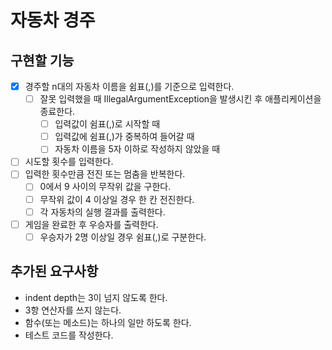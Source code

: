 # 자동차 경주

## 구현할 기능
- [x] 경주할 n대의 자동차 이름을 쉼표(,)를 기준으로 입력한다.
  - [ ] 잘못 입력했을 때 IllegalArgumentException을 발생시킨 후 애플리케이션을 종료한다.
    - [ ] 입력값이 쉼표(,)로 시작할 때
    - [ ] 입력값에 쉼표(,)가 중복하여 들어갈 때
    - [ ] 자동차 이름을 5자 이하로 작성하지 않았을 때 
- [ ] 시도할 횟수를 입력한다.
- [ ] 입력한 횟수만큼 전진 또는 멈춤을 반복한다.
  - [ ] 0에서 9 사이의 무작위 값을 구한다.
  - [ ] 무작위 값이 4 이상일 경우 한 칸 전진한다.
  - [ ] 각 자동차의 실행 결과를 출력한다.
- [ ] 게임을 완료한 후 우승자를 출력한다.
  - [ ] 우승자가 2명 이상일 경우 쉼표(,)로 구분한다.

## 추가된 요구사항
- indent depth는 3이 넘지 않도록 한다.
- 3항 연산자를 쓰지 않는다.
- 함수(또는 메소드)는 하나의 일만 하도록 한다.
- 테스트 코드를 작성한다.